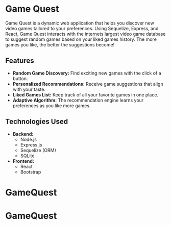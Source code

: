 # Game Quest

Game Quest is a dynamic web application that helps you discover new video games tailored to your preferences. Using Sequelize, Express, and React, Game Quest interacts with the internets largest video game database to suggest random games based on your liked games history. The more games you like, the better the suggestions become!

## Features

* **Random Game Discovery:** Find exciting new games with the click of a button.
* **Personalized Recommendations:** Receive game suggestions that align with your taste.
* **Liked Games List:** Keep track of all your favorite games in one place.
* **Adaptive Algorithm:**  The recommendation engine learns your preferences as you like more games.

## Technologies Used

* **Backend:**
    * Node.js
    * Express.js
    * Sequelize (ORM)
    * SQLite
* **Frontend:**
    * React
    * Bootstrap
# GameQuest
# GameQuest
